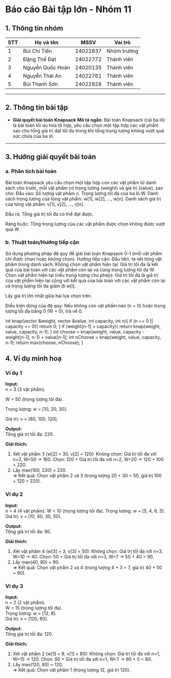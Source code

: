 # Báo cáo Bài tập lớn - Nhóm 11

## 1. Thông tin nhóm
| STT | Họ và tên | MSSV | Vai trò |
|---|---|---|---|
| 1 | Bùi Chí Tiến | 24022837 | Nhóm trưởng |
| 2 | Đặng Thế Đạt | 24022772 | Thành viên |
| 3 | Nguyễn Quốc Hoàn | 24020135 | Thành viên |
| 4 | Nguyễn Thái An | 24022761 | Thành viên |
| 5 | Bùi Thanh Sơn | 24022828 | Thành viên |

---

## 2. Thông tin bài tập
- **Giải quyết bài toán Knapsack**
**Mô tả ngắn**: Bài toán Knapsack (cái ba lô) là bài toán tối ưu hóa tổ hợp, yêu cầu chọn một tập hợp các vật phẩm sao cho tổng giá trị đạt tối đa trong khi tổng trọng lượng không vượt quá sức chứa của ba lô.


---

## 3. Hướng giải quyết bài toán
### a. Phân tích bài toán
Bài toán Knapsack yêu cầu chọn một tập hợp con các vật phẩm từ danh sách cho trước, mỗi vật phẩm có trọng lượng (weight) và giá trị (value), sao cho:
Đầu vào: 
    Số lượng vật phẩm n.
    Trọng lượng tối đa của ba lô W.
    Danh sách trọng lượng của từng vật phẩm: w[1], w[2], ..., w[n].
    Danh sách giá trị của từng vật phẩm: v[1], v[2], ..., v[n].

Đầu ra: 
    Tổng giá trị tối đa có thể đạt được.

Ràng buộc: 
    Tổng trọng lượng của các vật phẩm được chọn không được vượt quá W.


### b. Thuật toán/Hướng tiếp cận
 Sử dụng phương pháp đệ quy để giải bài toán Knapsack 0-1 (mỗi vật phẩm chỉ được chọn hoặc không chọn).
Hướng tiếp cận: 
  Đầu tiên, ta xét từng vật phẩm trong danh sách:
    Không chọn vật phẩm hiện tại: Giá trị tối đa là kết quả của bài toán với các vật phẩm còn lại và cùng trọng lượng tối đa W.
    Chọn vật phẩm hiện tại (nếu trọng lượng cho phép): Giá trị tối đa là giá trị của vật phẩm hiện tại cộng với kết quả của bài toán với các vật phẩm còn lại và trọng lượng tối đa giảm đi w[i].

Lấy giá trị lớn nhất giữa hai lựa chọn trên.

Điều kiện dừng của đệ quy:
Nếu không còn vật phẩm nào (n = 0) hoặc trọng lượng tối đa bằng 0 (W = 0), trả về 0.


int knap(vector<int> &weight, vector<int> &value, int capacity, int n){
    if (n == 0 || capacity == 0){ 
        return 0;
    }
    if (weight[n-1] > capacity){
        return knap(weight, value, capacity, n-1);
    }
    int choose = knap(weight, value, capacity - weight[n-1], n-1) + value[n-1];
    int nChoose = knap(weight, value, capacity, n-1);
    return max(choose, nChoose);
}


## 4. Ví dụ minh hoạ
### Ví dụ 1
**Input:**  
n = 3 (3 vật phẩm).  

W = 50 (trọng lượng tối đa).  

Trọng lượng: w = [10, 20, 30].  

Giá trị: v = [60, 100, 120].

**Output:**  
Tổng giá trị tối đa: 220.  

**Giải thích:**  
1. Xét vật phẩm 3 (w[2] = 30, v[2] = 120):
    Không chọn: Giá trị tối đa với n=2, W=50 → 160.
    Chọn: 120 + Giá trị tối đa với n=2, W=20 → 120 + 100 = 220.
2. Lấy max(160, 220) = 220.  
=> Kết quả: Chọn vật phẩm 2 và 3 (trọng lượng 20 + 30 = 50, giá trị 100 + 120 = 220).


### Ví dụ 2
**Input:**  
n = 4 (4 vật phẩm).
W = 10 (trọng lượng tối đa). 
Trọng lượng: w = [5, 4, 6, 3].  
Giá trị: v = [10, 40, 30, 50].

**Output:**  
Tổng giá trị tối đa: 90.

**Giải thích:**  
1. Xét vật phẩm 4 (w[3] = 3, v[3] = 50):
    Không chọn: Giá trị tối đa với n=3, W=10 → 40.
    Chọn: 50 + Giá trị tối đa với n=3, W=7 → 50 + 40 = 90.
2. Lấy max(40, 90) = 90.  
=> Kết quả: Chọn vật phẩm 2 và 4 (trọng lượng 4 + 3 = 7, giá trị 40 + 50 = 90).


### Ví dụ 3
**Input:**  
n = 2 (2 vật phẩm).  
W = 15 (trọng lượng tối đa).  
Trọng lượng: w = [12, 8].  
Giá trị: v = [120, 80].

**Output:**  
Tổng giá trị tối đa: 120.

**Giải thích:**  
1. Xét vật phẩm 2 (w[1] = 8, v[1] = 80):
    Không chọn: Giá trị tối đa với n=1, W=15 → 120.
    Chọn: 80 + Giá trị tối đa với n=1, W=7 → 80 + 0 = 80.
2. Lấy max(120, 80) = 120.  
=> Kết quả: Chọn vật phẩm 1 (trọng lượng 12, giá trị 120).



